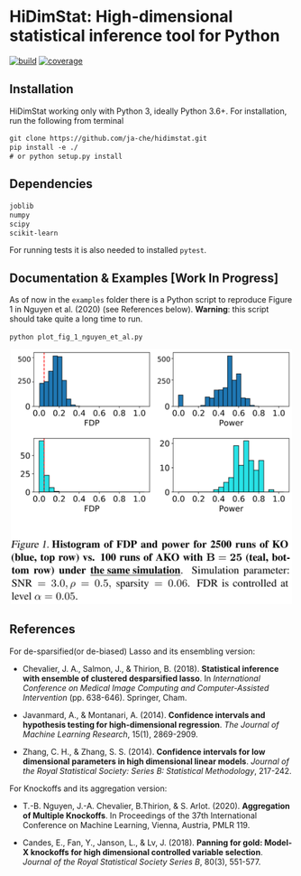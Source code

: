 # HiDimStat: High-dimensional statistical inference tool for Python
[![build][TravisCI]][travis]  [![coverage][CodeCov]][cov]

## Installation 

HiDimStat working only with Python 3, ideally Python 3.6+. For installation,
run the following from terminal

```
git clone https://github.com/ja-che/hidimstat.git
pip install -e ./
# or python setup.py install
```

## Dependencies

```
joblib
numpy
scipy
scikit-learn
```

For running tests it is also needed to installed `pytest`.

## Documentation & Examples [Work In Progress]

As of now in the `examples` folder there is a Python script to reproduce Figure
1 in Nguyen et al. (2020) (see References below). __Warning__: this script
should take quite a long time to run.

`python plot_fig_1_nguyen_et_al.py`

<p align="center">
  <img src="./examples/figures/fig1_nguyen_et_al.png"  alt="Histogram of FDP & Power for KO vs. AKO" width="500">
</p>


## References

For de-sparsified(or de-biased) Lasso and its ensembling version:

* Chevalier, J. A., Salmon, J., & Thirion, B. (2018). __Statistical inference
  with ensemble of clustered desparsified lasso__. In _International Conference
  on Medical Image Computing and Computer-Assisted Intervention_
  (pp. 638-646). Springer, Cham.

* Javanmard, A., & Montanari, A. (2014). __Confidence intervals and hypothesis
  testing for high-dimensional regression__. _The Journal of Machine Learning
  Research_, 15(1), 2869-2909.

* Zhang, C. H., & Zhang, S. S. (2014). __Confidence intervals for low dimensional
  parameters in high dimensional linear models__. _Journal of the Royal
  Statistical Society: Series B: Statistical Methodology_, 217-242.

For Knockoffs and its aggregation version:

* T.-B. Nguyen, J.-A. Chevalier, B.Thirion, & S. Arlot. (2020). __Aggregation
  of Multiple Knockoffs__. In Proceedings of the 37th International Conference on
  Machine Learning, Vienna, Austria, PMLR 119.

* Candes, E., Fan, Y., Janson, L., & Lv, J. (2018). __Panning for gold: Model-X
  knockoffs for high dimensional controlled variable selection__. _Journal of the
  Royal Statistical Society Series B_, 80(3), 551-577.


[TravisCI]: https://travis-ci.com/ja-che/hidimstat.svg?branch=master "travisCI status"
[travis]: https://travis-ci.com/ja-che/hidimstat

[CodeCov]: https://codecov.io/gh/ja-che/hidimstat/branch/master/graph/badge.svg "CodeCov status"
[cov]: https://codecov.io/gh/ja-che/hidimstat
